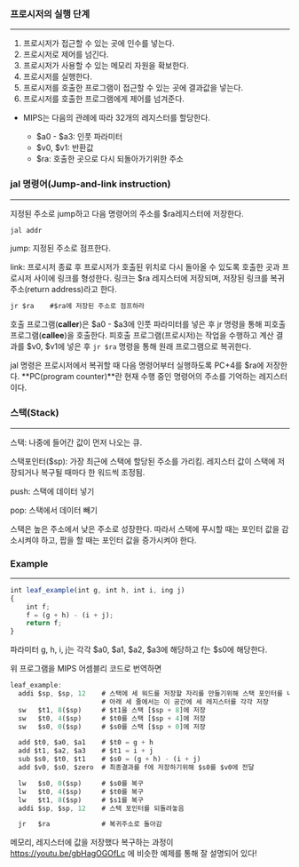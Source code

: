 ### 프로시저의 실행 단계

------

1. 프로시저가 접근할 수 있는 곳에 인수를 넣는다.
2. 프로시저로 제어를 넘긴다.
3. 프로시저가 사용할 수 있는 메모리 자원을 확보한다.
4. 프로시저를 실행한다.
5. 프로시저를 호출한 프로그램이 접근할 수 있는 곳에 결과값을 넣는다.
6. 프로시저를 호출한 프로그램에게 제어를 넘겨준다.



- MIPS는 다음의 관례에 따라 32개의 레지스터를 할당한다.

  - $a0 - $a3: 인풋 파라미터
  - $v0, $v1: 반환값
  - $ra: 호출한 곳으로 다시 되돌아가기위한 주소

  

### jal 명령어(Jump-and-link instruction)

------

지정된 주소로 jump하고 다음 명령어의 주소를 $ra레지스터에 저장한다.

```jsx
jal addr
```

jump: 지정된 주소로 점프한다.

link: 프로시저 종료 후 프로시저가 호출된 위치로 다시 돌아올 수 있도록 호출한 곳과 프로시저 사이에 링크를 형성한다. 링크는 $ra 레지스터에 저장되며, 저장된 링크를 복귀주소(return address)라고 한다.

```jsx
jr $ra    #$ra에 저장된 주소로 점프하라 
```

호출 프로그램(**caller**)은 $a0 - $a3에 인풋 파라미터를 넣은 후 jr 명령을 통해 피호출 프로그램(**callee**)을 호출한다. 피호출 프로그램(프로시저)는 작업을 수행하고 계산 결과를 $v0, $v1에 넣은 후 ``jr $ra`` 명령을 통해 원래 프로그램으로 복귀한다.

jal 명령은 프로시저에서 복귀할 때 다음 명령어부터 실행하도록 PC+4를 $ra에 저장한다. **PC(program counter)**란 현재 수행 중인 명령어의 주소를 기억하는 레지스터이다.





### 스택(Stack)

------

스택: 나중에 들어간 값이 먼저 나오는 큐.

스택포인터($sp): 가장 최근에 스택에 할당된 주소를 가리킴. 레지스터 값이 스택에 저장되거나 복구될 때마다 한 워드씩 조정됨.



push: 스택에 데이터 넣기

pop: 스택에서 데이터 빼기



스택은 높은 주소에서 낮은 주소로 성장한다. 따라서 스택에 푸시할 때는 포인터 값을 감소시켜야 하고, 팝을 할 때는 포인터 값을 증가시켜야 한다.



### Example

------

```jsx
int leaf_example(int g, int h, int i, ing j)
{
	int f;
	f = (g + h) - (i + j);
	return f;
}
```

파라미터 g, h, i, j는 각각 $a0, $a1, $a2, $a3에 해당하고 f는 $s0에 해당한다.

위 프로그램을 MIPS 어셈블리 코드로 번역하면

```jsx
leaf_example:
  addi $sp, $sp, 12    # 스택에 세 워드를 저장할 자리를 만들기위해 스택 포인터를 내림
		               # 아래 세 줄에서는 이 공간에 세 레지스터를 각각 저장
  sw   $t1, 8($sp)     # $t1을 스택 [$sp + 8]에 저장
  sw   $t0, 4($sp)     # $t0를 스택 [$sp + 4]에 저장
  sw   $s0, 0($sp)     # $s0를 스택 [$sp + 0]에 저장

  add $t0, $a0, $a1    # $t0 = g + h
  add $t1, $a2, $a3    # $t1 = i + j
  sub $s0, $t0, $t1    # $s0 = (g + h) - (i + j)
  add $v0, $s0, $zero  # 최종결과를 f에 저장하기위해 $s0를 $v0에 전달

  lw   $s0, 0($sp)     # $s0를 복구
  lw   $t0, 4($sp)     # $t0를 복구
  lw   $t1, 8($sp)     # $s1를 복구
  addi $sp, $sp, 12    # 스택 포인터를 되돌려놓음

  jr   $ra             # 복귀주소로 돌아감
```

메모리, 레지스터에 값을 저장했다 복구하는 과정이 https://youtu.be/gbHagOGOfLc 에 비슷한 예제를 통해 잘 설명되어 있다!